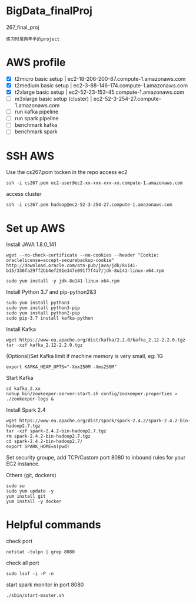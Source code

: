 # BigData_finalProj
267_final_proj

```
练习时常两年半的project
```
# AWS profile
- [x] t2micro basic setup  | ec2-18-206-200-87.compute-1.amazonaws.com
- [x] t2medium basic setup | ec2-3-88-146-174.compute-1.amazonaws.com
- [x] t2xlarge basic setup | ec2-52-23-153-45.compute-1.amazonaws.com
- [ ] m3xlarge basic setup (cluster) | ec2-52-3-254-27.compute-1.amazonaws.com
- [ ] run kafka pipeline
- [ ] run spark pipeline
- [ ] benchmark kafka
- [ ] benchmark spark

# SSH AWS
Use the cs267.pom tocken in the repo
access ec2
```
ssh -i cs267.pem ec2-user@ec2-xx-xxx-xxx-xx.compute-1.amazonaws.com
```
access cluster
```
ssh -i cs267.pem hadoop@ec2-52-3-254-27.compute-1.amazonaws.com
```
# Set up AWS

Install JAVA 1.8.0_141
```
wget --no-check-certificate --no-cookies --header "Cookie: oraclelicense=accept-securebackup-cookie" http://download.oracle.com/otn-pub/java/jdk/8u141-b15/336fa29ff2bb4ef291e347e091f7f4a7/jdk-8u141-linux-x64.rpm

sudo yum install -y jdk-8u141-linux-x64.rpm
```

Install Python 3.7 and pip-python2&3
```
sudo yum install python3
sudo yum install python3-pip
sudo yum install python2-pip
sudo pip-3.7 install kafka-python
```

Install Kafka
```
wget https://www-eu.apache.org/dist/kafka/2.2.0/kafka_2.12-2.2.0.tgz
tar -xzf kafka_2.12-2.2.0.tgz 
```

(Optional)Set Kafka limit if machine memory is very small, eg: 1G
```
export KAFKA_HEAP_OPTS="-Xmx250M -Xms250M"
```

Start Kafka
```
cd kafka_2.xx
nohup bin/zookeeper-server-start.sh config/zookeeper.properties > ./zookeeper-logs &
```

Install Spark 2.4
```
wget https://www-eu.apache.org/dist/spark/spark-2.4.2/spark-2.4.2-bin-hadoop2.7.tgz
tar -xzf spark-2.4.2-bin-hadoop2.7.tgz
rm spark-2.4.2-bin-hadoop2.7.tgz 
cd spark-2.4.2-bin-hadoop2.7/
export SPARK_HOME=$(pwd)
```

Set security groupe, add TCP/Custom port 8080 to inbound rules for your EC2 instance.

Others (git, dockers)
```
sudo su
sudo yum update -y
yum install git
yum install -y docker

```
# Helpful commands
check port
```
netstat -tulpn | grep 8080
```

check all port
```
sudo lsof -i -P -n
```

start spark monitor in port 8080
```
./sbin/start-master.sh
```

